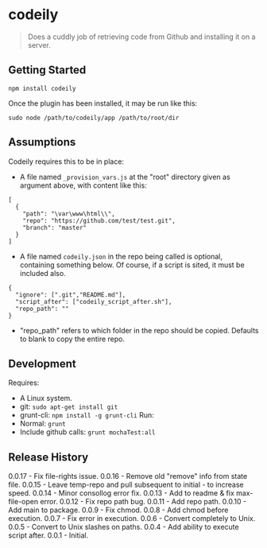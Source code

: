 # codeily
> Does a cuddly job of retrieving code from Github and installing it on a server.
## Getting Started
```shell
npm install codeily
```
Once the plugin has been installed, it may be run like this:
```shell
sudo node /path/to/codeily/app /path/to/root/dir
```
## Assumptions
Codeily requires this to be in place:
- A file named ```_provision_vars.js``` at the "root" directory given as argument above, with content like this:
```
[
  {
    "path": "\var\www\html\\",
    "repo": "https://github.com/test/test.git",
    "branch": "master"
  }
]
```
- A file named ```codeily.json``` in the repo being called is optional, containing something below. Of course, if a script is sited, it must be included also.
```
{
  "ignore": [".git","README.md"],
  "script_after": ["codeily_script_after.sh"],
  "repo_path": ""
}
```
* "repo_path" refers to which folder in the repo should be copied. Defaults to blank to copy the entire repo.

## Development
Requires:
- A Linux system.
- git: ```sudo apt-get install git```
- grunt-cli: ```npm install -g grunt-cli```
Run:
- Normal: ```grunt```
- Include github calls: ```grunt mochaTest:all```

## Release History
0.0.17 - Fix file-rights issue.
0.0.16 - Remove old "remove" info from state file.
0.0.15 - Leave temp-repo and pull subsequent to initial - to increase speed.
0.0.14 - Minor consollog error fix.
0.0.13 - Add to readme & fix max-file-open error.
0.0.12 - Fix repo path bug.
0.0.11 - Add repo path.
0.0.10 - Add main to package.
0.0.9 - Fix chmod.
0.0.8 - Add chmod before execution.
0.0.7 - Fix error in execution.
0.0.6 - Convert completely to Unix.
0.0.5 - Convert to Unix slashes on paths.
0.0.4 - Add ability to execute script after.
0.0.1 - Initial.